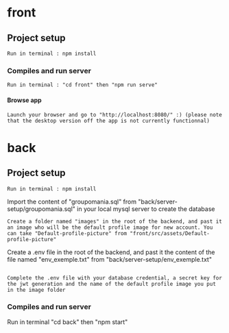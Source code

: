 # front

## Project setup

```
Run in terminal : npm install
```

### Compiles and run server

```
Run in terminal : "cd front" then "npm run serve"
```

#### Browse app

```
Launch your browser and go to "http://localhost:8080/" :) (please note that the desktop version off the app is not currently functionnal)
```

# back

## Project setup

```
Run in terminal : npm install
```

Import the content of "groupomania.sql" from "back/server-setup/groupomania.sql" in your local mysql server to create the database

```
Create a folder named "images" in the root of the backend, and past it an image who will be the default profile image for new account. You can take "Default-profile-picture" from "front/src/assets/Default-profile-picture"

```

Create a .env file in the root of the backend, and past it the content of the file named "env_exemple.txt" from "back/server-setup/env_exemple.txt"

```

Complete the .env file with your database credential, a secret key for the jwt generation and the name of the default profile image you put in the image folder

```

### Compiles and run server

Run in terminal "cd back" then "npm start"

```


```
